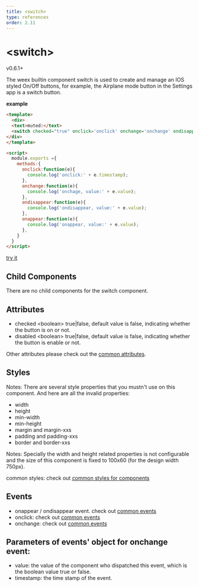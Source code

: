 ```yaml
---
title: <switch>
type: references
order: 2.11
---
```


# &lt;switch&gt;

<span class="weex-version">v0.6.1+</span>

The weex builtin component switch is used to create and manage an IOS styled On/Off buttons, for example, the Airplane mode button in the Settings app is a switch button.

**example**

```html
<template>
  <div>
  <text>muted:</text>
  <switch checked="true" onclick='onclick' onchange='onchange' ondisappear='ondisappear' onappear='onappear'></switch>
</div>
</template>

<script>
  module.exports ={
    methods:{
      onclick:function(e){
        console.log('onclick:' + e.timestamp);
      },
      onchange:function(e){
        console.log('onchage, value:' + e.value);
      },
      ondisappear:function(e){
        console.log('ondisappear, value:' + e.value);
      },
      onappear:function(e){
        console.log('onappear, value:' + e.value);
      },
    }
  }
</script>
```

[try it](http://dotwe.org/7306d24f4f677b6d9935dbd00e3aa981)

## Child Components

There are no child components for the switch component.

## Attributes

* checked &lt;boolean&gt; true|false, default value is false, indicating whether the button is on or not.
* disabled &lt;boolean&gt; true|false, default value is false, indicating whether the button is enable or not.

Other attributes please check out the [common attributes](../common-attrs.html).

## Styles
Notes: There are several style properties that you mustn't use on this component. And here are all the invalid properties:

* width
* height
* min-width
* min-height
* margin and margin-xxs
* padding and padding-xxs
* border and border-xxs

Notes: Specially the width and height related properties is not configurable and the size of this component is fixed to 100x60 (for the design width 750px).

common styles: check out [common styles for components](../common-style.html)

## Events

* onappear / ondisappear event. check out [common events](../common-event.html)
* onclick: check out [common events](../common-event.html)
* onchange: check out [common events](../common-event.html)

## Parameters of events' object for onchange event:

* value: the value of the component who dispatched this event, which is the boolean value true or false.
* timestamp: the time stamp of the event.
